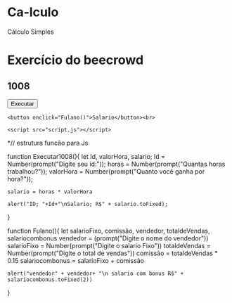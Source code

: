 # Ca-lculo
Cálculo Simples

<!DOCTYPE html>
<html lang="en">
<head>
    <meta charset="UTF-8">
    <meta name="viewport" content="width=device-width, initial-scale=1.0">
    <title>Holerite</title>
</head>
<body>
    <h1>Exercício do beecrowd</h1>
    <h2>1008</h2>
    <button onclick="Executar1008()">Executar</button><br>
    
    <button onclick="Fulano()">Salario</button><br>

    <script src="script.js"></script>
    
</body>
</html>


*// estrutura funcão para Js

function Executar1008(){
    let Id, valorHora, salario;
    Id = Number(prompt("Digite seu id:"));
    horas = Number(prompt("Quantas horas trabalhou?"));
    valorHora = Number(prompt("Quanto você ganha por hora?"));

    salario = horas * valorHora

    alert("ID; "+Id+"\nSalario; R$" + salario.toFixed);

}

function Fulano(){
    let salarioFixo, comissão, vendedor, totaldeVendas, salariocombonus
    vendedor = (prompt("Digite o nome do vendedor"))
    salarioFixo = Number(prompt("Digite o salario Fixo"))
    totaldeVendas = Number(prompt("Digite o total de vendas"))
    comissão = totaldeVendas * 0.15
    salariocombonus = salarioFixo + comissão
    
    alert("vendedor" + vendedor+ "\n salario com bonus R$" + salariocombonus.toFixed(2))



}
